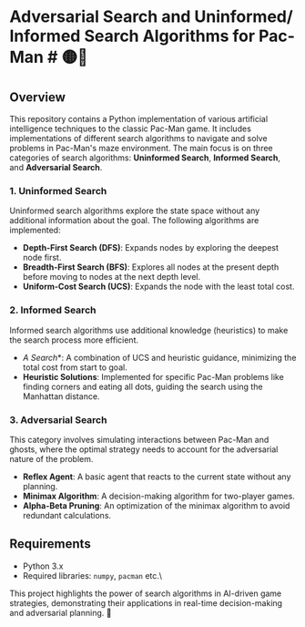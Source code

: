 # Adversarial Search and Uninformed/ Informed Search Algorithms for Pac-Man # 🟡👾

## Overview
This repository contains a Python implementation of various artificial intelligence techniques to the classic Pac-Man game. It includes implementations of different search algorithms to navigate and solve problems in Pac-Man's maze environment. The main focus is on three categories of search algorithms: **Uninformed Search**, **Informed Search**, and **Adversarial Search**.

### 1. Uninformed Search
Uninformed search algorithms explore the state space without any additional information about the goal. The following algorithms are implemented:
- **Depth-First Search (DFS)**: Expands nodes by exploring the deepest node first.
- **Breadth-First Search (BFS)**: Explores all nodes at the present depth before moving to nodes at the next depth level.
- **Uniform-Cost Search (UCS)**: Expands the node with the least total cost.

### 2. Informed Search
Informed search algorithms use additional knowledge (heuristics) to make the search process more efficient.
- **A* Search**: A combination of UCS and heuristic guidance, minimizing the total cost from start to goal.
- **Heuristic Solutions**: Implemented for specific Pac-Man problems like finding corners and eating all dots, guiding the search using the Manhattan distance.

### 3. Adversarial Search
This category involves simulating interactions between Pac-Man and ghosts, where the optimal strategy needs to account for the adversarial nature of the problem.
- **Reflex Agent**: A basic agent that reacts to the current state without any planning.
- **Minimax Algorithm**: A decision-making algorithm for two-player games.
- **Alpha-Beta Pruning**: An optimization of the minimax algorithm to avoid redundant calculations.

## Requirements
- Python 3.x
- Required libraries: `numpy`, `pacman` etc.\
  

This project highlights the power of search algorithms in AI-driven game strategies, demonstrating their applications in real-time decision-making and adversarial planning. 🚀
